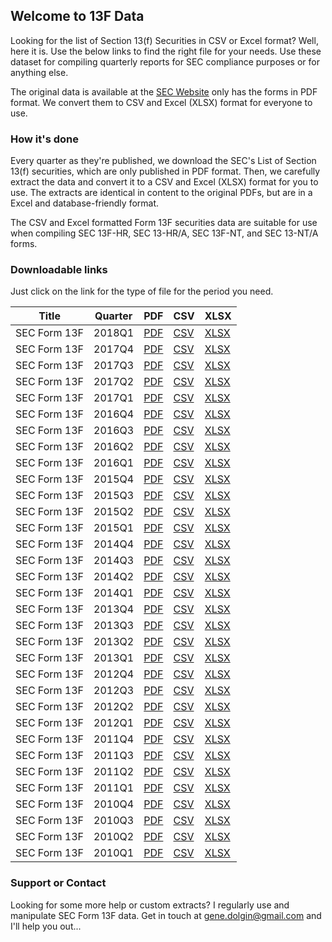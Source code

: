 ## Welcome to 13F Data

Looking for the list of Section 13(f) Securities in CSV or Excel format? Well, here it is. Use the below links to find the right file for your needs. Use these dataset for compiling quarterly reports for SEC compliance purposes or for anything else. 

The original data is available at the [SEC Website](https://www.sec.gov/divisions/investment/13flists.htm) only has the forms in PDF format. We convert them to CSV and Excel (XLSX) format for everyone to use.


### How it's done

Every quarter as they're published, we download the SEC's List of Section 13(f) securities, which are only published in PDF format. Then, we carefully extract the data and convert it to a CSV and Excel (XLSX) format for you to use. The extracts are identical in content to the original PDFs, but are in a Excel and database-friendly format.

The CSV and Excel formatted Form 13F securities data are suitable for use when compiling SEC 13F-HR, SEC 13-HR/A, SEC 13F-NT, and SEC 13-NT/A forms.

### Downloadable links

Just click on the link for the type of file for the period you need.

Title|Quarter|PDF|CSV|XLSX
---|---|---|---|---
SEC Form 13F|2018Q1|[PDF](raw/13flist2018q1.pdf)|[CSV](csv/13flist2018q1.csv)|[XLSX](xlsx/13flist2018q1.xlsx)
SEC Form 13F|2017Q4|[PDF](raw/13flist2017q4.pdf)|[CSV](csv/13flist2017q4.csv)|[XLSX](xlsx/13flist2017q4.xlsx)
SEC Form 13F|2017Q3|[PDF](raw/13flist2017q3.pdf)|[CSV](csv/13flist2017q3.csv)|[XLSX](xlsx/13flist2017q3.xlsx)
SEC Form 13F|2017Q2|[PDF](raw/13flist2017q2.pdf)|[CSV](csv/13flist2017q2.csv)|[XLSX](xlsx/13flist2017q2.xlsx)
SEC Form 13F|2017Q1|[PDF](raw/13flist2017q1.pdf)|[CSV](csv/13flist2017q1.csv)|[XLSX](xlsx/13flist2017q1.xlsx)
SEC Form 13F|2016Q4|[PDF](raw/13flist2016q4.pdf)|[CSV](csv/13flist2016q4.csv)|[XLSX](xlsx/13flist2016q4.xlsx)
SEC Form 13F|2016Q3|[PDF](raw/13flist2016q3.pdf)|[CSV](csv/13flist2016q3.csv)|[XLSX](xlsx/13flist2016q3.xlsx)
SEC Form 13F|2016Q2|[PDF](raw/13flist2016q2.pdf)|[CSV](csv/13flist2016q2.csv)|[XLSX](xlsx/13flist2016q2.xlsx)
SEC Form 13F|2016Q1|[PDF](raw/13flist2016q1.pdf)|[CSV](csv/13flist2016q1.csv)|[XLSX](xlsx/13flist2016q1.xlsx)
SEC Form 13F|2015Q4|[PDF](raw/13flist2015q4.pdf)|[CSV](csv/13flist2015q4.csv)|[XLSX](xlsx/13flist2015q4.xlsx)
SEC Form 13F|2015Q3|[PDF](raw/13flist2015q3.pdf)|[CSV](csv/13flist2015q3.csv)|[XLSX](xlsx/13flist2015q3.xlsx)
SEC Form 13F|2015Q2|[PDF](raw/13flist2015q2.pdf)|[CSV](csv/13flist2015q2.csv)|[XLSX](xlsx/13flist2015q2.xlsx)
SEC Form 13F|2015Q1|[PDF](raw/13flist2015q1.pdf)|[CSV](csv/13flist2015q1.csv)|[XLSX](xlsx/13flist2015q1.xlsx)
SEC Form 13F|2014Q4|[PDF](raw/13flist2014q4.pdf)|[CSV](csv/13flist2014q4.csv)|[XLSX](xlsx/13flist2014q4.xlsx)
SEC Form 13F|2014Q3|[PDF](raw/13flist2014q3.pdf)|[CSV](csv/13flist2014q3.csv)|[XLSX](xlsx/13flist2014q3.xlsx)
SEC Form 13F|2014Q2|[PDF](raw/13flist2014q2.pdf)|[CSV](csv/13flist2014q2.csv)|[XLSX](xlsx/13flist2014q2.xlsx)
SEC Form 13F|2014Q1|[PDF](raw/13flist2014q1.pdf)|[CSV](csv/13flist2014q1.csv)|[XLSX](xlsx/13flist2014q1.xlsx)
SEC Form 13F|2013Q4|[PDF](raw/13flist2013q4.pdf)|[CSV](csv/13flist2013q4.csv)|[XLSX](xlsx/13flist2013q4.xlsx)
SEC Form 13F|2013Q3|[PDF](raw/13flist2013q3.pdf)|[CSV](csv/13flist2013q3.csv)|[XLSX](xlsx/13flist2013q3.xlsx)
SEC Form 13F|2013Q2|[PDF](raw/13flist2013q2.pdf)|[CSV](csv/13flist2013q2.csv)|[XLSX](xlsx/13flist2013q2.xlsx)
SEC Form 13F|2013Q1|[PDF](raw/13flist2013q1.pdf)|[CSV](csv/13flist2013q1.csv)|[XLSX](xlsx/13flist2013q1.xlsx)
SEC Form 13F|2012Q4|[PDF](raw/13flist2012q4.pdf)|[CSV](csv/13flist2012q4.csv)|[XLSX](xlsx/13flist2012q4.xlsx)
SEC Form 13F|2012Q3|[PDF](raw/13flist2012q3.pdf)|[CSV](csv/13flist2012q3.csv)|[XLSX](xlsx/13flist2012q3.xlsx)
SEC Form 13F|2012Q2|[PDF](raw/13flist2012q2.pdf)|[CSV](csv/13flist2012q2.csv)|[XLSX](xlsx/13flist2012q2.xlsx)
SEC Form 13F|2012Q1|[PDF](raw/13flist2012q1.pdf)|[CSV](csv/13flist2012q1.csv)|[XLSX](xlsx/13flist2012q1.xlsx)
SEC Form 13F|2011Q4|[PDF](raw/13flist2011q4.pdf)|[CSV](csv/13flist2011q4.csv)|[XLSX](xlsx/13flist2011q4.xlsx)
SEC Form 13F|2011Q3|[PDF](raw/13flist2011q3.pdf)|[CSV](csv/13flist2011q3.csv)|[XLSX](xlsx/13flist2011q3.xlsx)
SEC Form 13F|2011Q2|[PDF](raw/13flist2011q2.pdf)|[CSV](csv/13flist2011q2.csv)|[XLSX](xlsx/13flist2011q2.xlsx)
SEC Form 13F|2011Q1|[PDF](raw/13flist2011q1.pdf)|[CSV](csv/13flist2011q1.csv)|[XLSX](xlsx/13flist2011q1.xlsx)
SEC Form 13F|2010Q4|[PDF](raw/13flist2010q4.pdf)|[CSV](csv/13flist2010q4.csv)|[XLSX](xlsx/13flist2010q4.xlsx)
SEC Form 13F|2010Q3|[PDF](raw/13flist2010q3.pdf)|[CSV](csv/13flist2010q3.csv)|[XLSX](xlsx/13flist2010q3.xlsx)
SEC Form 13F|2010Q2|[PDF](raw/13flist2010q2.pdf)|[CSV](csv/13flist2010q2.csv)|[XLSX](xlsx/13flist2010q2.xlsx)
SEC Form 13F|2010Q1|[PDF](raw/13flist2010q1.pdf)|[CSV](csv/13flist2010q1.csv)|[XLSX](xlsx/13flist2010q1.xlsx)

### Support or Contact

Looking for some more help or custom extracts? I regularly use and manipulate SEC Form 13F data. Get in touch at <gene.dolgin@gmail.com> and I'll help you out...
